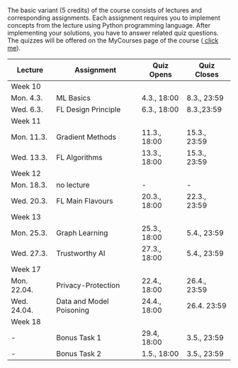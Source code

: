 The basic variant (5 credits) of the course consists of lectures and corresponding assignments.
 Each assignment requires you to implement concepts from the lecture using Python programming language. 
After implementing your solutions, you have to answer related quiz questions. The quizzes will be 
offered on the MyCourses page of the course (<a href="https://mycourses.aalto.fi/course/view.php?id=41947&section=1"> click me</a>). 



| Lecture   | Assignment                 | Quiz Opens  |  Quiz Closes  |
|-----------------|-----------------------|---------------|--------------|
|Week 10    |                       |               |              |          
| Mon. 4.3. |   ML Basics       |     4.3., 18:00 | 8.3., 23:59          |  
| Wed. 6.3. |  FL Design Principle       |    6.3., 18:00     |  8.3.,23:59      |  
|Week 11    |                       |               |              |          
| Mon. 11.3. | Gradient Methods   |    11.3., 18:00  |   15.3., 23:59      |  
| Wed. 13.3. | FL Algorithms    |    13.3., 18:00    |  15.3., 23:59    |   
|Week 12    |                       |               |              |         
| Mon. 18.3. |  no lecture  | - |    -     |   
| Wed. 20.3. |  FL Main Flavours    |  20.3., 18:00    |   22.3., 23:59    |             
|Week 13    |                       |               |              |         
| Mon. 25.3. | Graph Learning | 25.3., 18:00        |    5.4., 23:59         |   
| Wed. 27.3. | Trustworthy AI |  27.3., 18:00         |   5.4., 23:59         |   
|Week 17   |          |               |              |        
| Mon. 22.04.   |   Privacy-Protection|   22.4., 18:00 | 26.4., 23:59  | 
|  Wed. 24.04.   |   Data and Model Poisoning  |  24.4., 18:00|  26.4. 23:59 | 
|Week 18   |          |               |              |        
| -  |   Bonus Task 1  |   29.4, 18:00 |  3.5., 23:59  | 
| -   |   Bonus Task 2  |  1.5., 18:00|  3.5., 23:59 | 